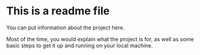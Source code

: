 # This is a readme file

You can put information about the project here.

Most of the time, you would explain what the project is for, as well as some basic steps to get it up and running on your local machine.
 
 
